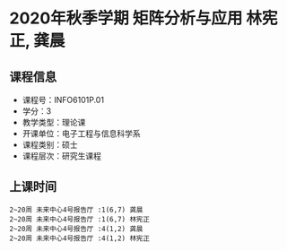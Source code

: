 # 2020年秋季学期 矩阵分析与应用 林宪正, 龚晨






## 课程信息

- 课程号：INFO6101P.01
- 学分：3
- 教学类型：理论课
- 开课单位：电子工程与信息科学系
- 课程类别：硕士
- 课程层次：研究生课程

## 上课时间

```
2~20周 未来中心4号报告厅 :1(6,7) 龚晨
2~20周 未来中心4号报告厅 :1(6,7) 林宪正
2~20周 未来中心4号报告厅 :4(1,2) 龚晨
2~20周 未来中心4号报告厅 :4(1,2) 林宪正
```


